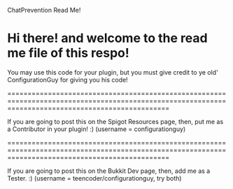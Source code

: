 ChatPrevention Read Me!

Hi there! and welcome to the read me file of this respo! 
=============================================================

You may use this code for your plugin, but you must give credit to ye old' ConfigurationGuy for giving you his code!

====================================================================================================================================================

If you are going to post this on the Spigot Resources page, then, put me as a Contributor in your plugin! :) (username = configurationguy)

====================================================================================================================================================

If you are going to post this on the Bukkit Dev page, then, add me as a Tester. :) (username = teencoder/configurationguy, try both)
